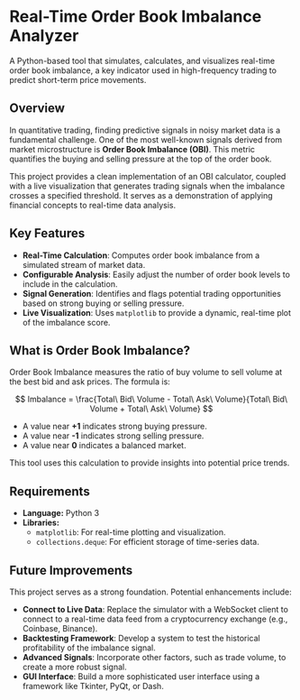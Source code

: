 # Real-Time Order Book Imbalance Analyzer

A Python-based tool that simulates, calculates, and visualizes real-time order book imbalance, a key indicator used in high-frequency trading to predict short-term price movements.

## Overview

In quantitative trading, finding predictive signals in noisy market data is a fundamental challenge. One of the most well-known signals derived from market microstructure is **Order Book Imbalance (OBI)**. This metric quantifies the buying and selling pressure at the top of the order book.

This project provides a clean implementation of an OBI calculator, coupled with a live visualization that generates trading signals when the imbalance crosses a specified threshold. It serves as a demonstration of applying financial concepts to real-time data analysis.

## Key Features

- **Real-Time Calculation**: Computes order book imbalance from a simulated stream of market data.
- **Configurable Analysis**: Easily adjust the number of order book levels to include in the calculation.
- **Signal Generation**: Identifies and flags potential trading opportunities based on strong buying or selling pressure.
- **Live Visualization**: Uses `matplotlib` to provide a dynamic, real-time plot of the imbalance score.

## What is Order Book Imbalance?

Order Book Imbalance measures the ratio of buy volume to sell volume at the best bid and ask prices. The formula is:

$$
Imbalance = \frac{Total\ Bid\ Volume - Total\ Ask\ Volume}{Total\ Bid\ Volume + Total\ Ask\ Volume}
$$

- A value near **+1** indicates strong buying pressure.
- A value near **-1** indicates strong selling pressure.
- A value near **0** indicates a balanced market.

This tool uses this calculation to provide insights into potential price trends.

## Requirements

- **Language:** Python 3
- **Libraries:**
  - `matplotlib`: For real-time plotting and visualization.
  - `collections.deque`: For efficient storage of time-series data.

## Future Improvements

This project serves as a strong foundation. Potential enhancements include:

- **Connect to Live Data**: Replace the simulator with a WebSocket client to connect to a real-time data feed from a cryptocurrency exchange (e.g., Coinbase, Binance).
- **Backtesting Framework**: Develop a system to test the historical profitability of the imbalance signal.
- **Advanced Signals**: Incorporate other factors, such as trade volume, to create a more robust signal.
- **GUI Interface**: Build a more sophisticated user interface using a framework like Tkinter, PyQt, or Dash.

